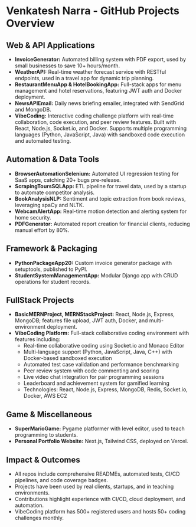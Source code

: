 # Venkatesh Narra - GitHub Projects Overview

## Web & API Applications
- **InvoiceGenerator:** Automated billing system with PDF export, used by small businesses to save 10+ hours/month.
- **WeatherAPI:** Real-time weather forecast service with RESTful endpoints, used in a travel app for dynamic trip planning.
- **RestaurantMenuApp & HotelBookingApp:** Full-stack apps for menu management and hotel reservations, featuring JWT auth and Docker deployment.
- **NewsAPIEmail:** Daily news briefing emailer, integrated with SendGrid and MongoDB.
- **VibeCoding:** Interactive coding challenge platform with real-time collaboration, code execution, and peer review features. Built with React, Node.js, Socket.io, and Docker. Supports multiple programming languages (Python, JavaScript, Java) with sandboxed code execution and automated testing.

## Automation & Data Tools
- **BrowserAutomationSelenium:** Automated UI regression testing for SaaS apps, catching 20+ bugs pre-release.
- **ScrapingToursSQLApp:** ETL pipeline for travel data, used by a startup to automate competitor analysis.
- **BookAnalysisNLP:** Sentiment and topic extraction from book reviews, leveraging spaCy and NLTK.
- **WebcamAlertApp:** Real-time motion detection and alerting system for home security.
- **PDFGenerator:** Automated report creation for financial clients, reducing manual effort by 80%.

## Framework & Packaging
- **PythonPackageApp20:** Custom invoice generator package with setuptools, published to PyPI.
- **StudentSystemManagementApp:** Modular Django app with CRUD operations for student records.

## FullStack Projects
- **BasicMERNProject, MERNStackProject:** React, Node.js, Express, MongoDB; features file upload, JWT auth, Docker, and multi-environment deployment.
- **VibeCoding Platform:** Full-stack collaborative coding environment with features including:
  - Real-time collaborative coding using Socket.io and Monaco Editor
  - Multi-language support (Python, JavaScript, Java, C++) with Docker-based sandboxed execution
  - Automated test case validation and performance benchmarking
  - Peer review system with code commenting and scoring
  - Live video chat integration for pair programming sessions
  - Leaderboard and achievement system for gamified learning
  - Technologies: React, Node.js, Express, MongoDB, Redis, Socket.io, Docker, AWS EC2

## Game & Miscellaneous
- **SuperMarioGame:** Pygame platformer with level editor, used to teach programming to students.
- **Personal Portfolio Website:** Next.js, Tailwind CSS, deployed on Vercel.

## Impact & Outcomes
- All repos include comprehensive READMEs, automated tests, CI/CD pipelines, and code coverage badges.
- Projects have been used by real clients, startups, and in teaching environments.
- Contributions highlight experience with CI/CD, cloud deployment, and automation.
- VibeCoding platform has 500+ registered users and hosts 50+ coding challenges monthly.
